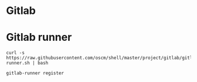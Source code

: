 # Gitlab

# Gitlab runner

	curl -s https://raw.githubusercontent.com/oscm/shell/master/project/gitlab/gitlab-runner.sh | bash
	
	gitlab-runner register



